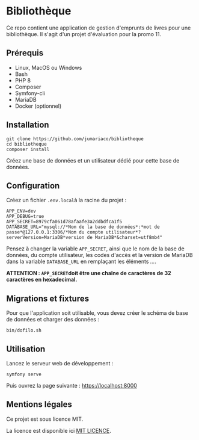 # Bibliothèque

Ce repo contient une application de gestion d'emprunts de livres pour une bibliothèque.
Il s'agit d'un projet d'évaluation pour la promo 11.

## Prérequis

- Linux, MacOS ou Windows 
- Bash
- PHP 8
- Composer
- Symfony-cli
- MariaDB
- Docker (optionnel)

## Installation

```
git clone https://github.com/jumariaco/bibliotheque
cd bibliotheque
composer install
```

Créez une base de données et un utilisateur dédié pour cette base de données.

## Configuration

Créez un fichier `.env.local`à la racine du projet :

```
APP_ENV=dev
APP_DEBUG=true
APP_SECRET=8979cfa061d78afaafe3a2ddbdfca1f5
DATABASE_URL="mysql://*Nom de la base de données*:*mot de passe*@127.0.0.1:3306/*Nom du compte utilisateur*?serverVersion=MariaDB*version de MariaDB*&charset=utf8mb4"
```

Pensez à changer la variable `APP_SECRET`, ainsi que le nom de la base de données, du compte utilisateur, les codes d'accès et la version de MariaDB dans la variable `DATABASE_URL` en remplaçant les éléments *...*.

**ATTENTION : `APP_SECRET`doit être une chaîne de caractères de 32 caractères en hexadecimal.**

## Migrations et fixtures

Pour que l'application soit utilisable, vous devez créer le schéma de base de données et charger des données :

```
bin/dofilo.sh
```

## Utilisation

Lancez le serveur web de développement : 

```
symfony serve
```

Puis ouvrez la page suivante : [https://localhost:8000](https://localhost:8000)

## Mentions légales

Ce projet est sous licence MIT.

La licence est disponible ici [MIT LICENCE](LICENCE).